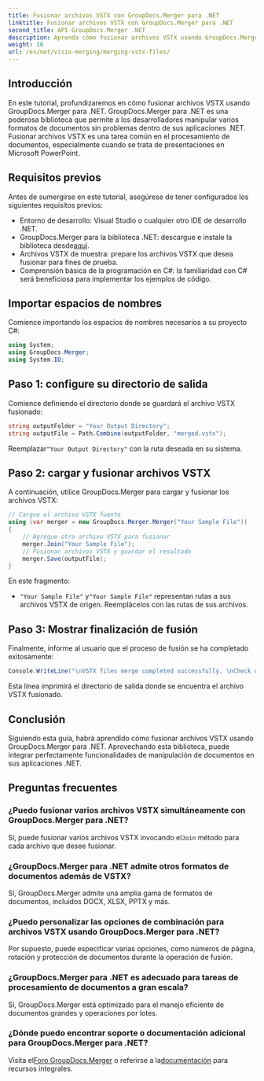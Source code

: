 ```yaml
---
title: Fusionar archivos VSTX con GroupDocs.Merger para .NET
linktitle: Fusionar archivos VSTX con GroupDocs.Merger para .NET
second_title: API GroupDocs.Merger .NET
description: Aprenda cómo fusionar archivos VSTX usando GroupDocs.Merger para .NET. Siga esta guía paso a paso para una manipulación eficiente de documentos en C#.
weight: 16
url: /es/net/visio-merging/merging-vstx-files/
---
```

## Introducción
En este tutorial, profundizaremos en cómo fusionar archivos VSTX usando GroupDocs.Merger para .NET. GroupDocs.Merger para .NET es una poderosa biblioteca que permite a los desarrolladores manipular varios formatos de documentos sin problemas dentro de sus aplicaciones .NET. Fusionar archivos VSTX es una tarea común en el procesamiento de documentos, especialmente cuando se trata de presentaciones en Microsoft PowerPoint.
## Requisitos previos
Antes de sumergirse en este tutorial, asegúrese de tener configurados los siguientes requisitos previos:
- Entorno de desarrollo: Visual Studio o cualquier otro IDE de desarrollo .NET.
-  GroupDocs.Merger para la biblioteca .NET: descargue e instale la biblioteca desde[aquí](https://releases.groupdocs.com/merger/net/).
- Archivos VSTX de muestra: prepare los archivos VSTX que desea fusionar para fines de prueba.
- Comprensión básica de la programación en C#: la familiaridad con C# será beneficiosa para implementar los ejemplos de código.

## Importar espacios de nombres
Comience importando los espacios de nombres necesarios a su proyecto C#:
```csharp
using System; 
using GroupDocs.Merger;
using System.IO;
```
## Paso 1: configure su directorio de salida
Comience definiendo el directorio donde se guardará el archivo VSTX fusionado:
```csharp
string outputFolder = "Your Output Directory";
string outputFile = Path.Combine(outputFolder, "merged.vstx");
```
 Reemplazar`"Your Output Directory"` con la ruta deseada en su sistema.
## Paso 2: cargar y fusionar archivos VSTX
A continuación, utilice GroupDocs.Merger para cargar y fusionar los archivos VSTX:
```csharp
// Cargue el archivo VSTX fuente
using (var merger = new GroupDocs.Merger.Merger("Your Sample File"))
{
    // Agregue otro archivo VSTX para fusionar
    merger.Join("Your Sample File");
    // Fusionar archivos VSTX y guardar el resultado
    merger.Save(outputFile);
}
```
En este fragmento:
- `"Your Sample File"` y`"Your Sample File"` representan rutas a sus archivos VSTX de origen. Reemplácelos con las rutas de sus archivos.
## Paso 3: Mostrar finalización de fusión
Finalmente, informe al usuario que el proceso de fusión se ha completado exitosamente:
```csharp
Console.WriteLine("\nVSTX files merge completed successfully. \nCheck output in {0}", outputFolder);
```
Esta línea imprimirá el directorio de salida donde se encuentra el archivo VSTX fusionado.

## Conclusión
Siguiendo esta guía, habrá aprendido cómo fusionar archivos VSTX usando GroupDocs.Merger para .NET. Aprovechando esta biblioteca, puede integrar perfectamente funcionalidades de manipulación de documentos en sus aplicaciones .NET.

## Preguntas frecuentes
### ¿Puedo fusionar varios archivos VSTX simultáneamente con GroupDocs.Merger para .NET?
 Sí, puede fusionar varios archivos VSTX invocando el`Join` método para cada archivo que desee fusionar.
### ¿GroupDocs.Merger para .NET admite otros formatos de documentos además de VSTX?
Sí, GroupDocs.Merger admite una amplia gama de formatos de documentos, incluidos DOCX, XLSX, PPTX y más.
### ¿Puedo personalizar las opciones de combinación para archivos VSTX usando GroupDocs.Merger para .NET?
Por supuesto, puede especificar varias opciones, como números de página, rotación y protección de documentos durante la operación de fusión.
### ¿GroupDocs.Merger para .NET es adecuado para tareas de procesamiento de documentos a gran escala?
Sí, GroupDocs.Merger está optimizado para el manejo eficiente de documentos grandes y operaciones por lotes.
### ¿Dónde puedo encontrar soporte o documentación adicional para GroupDocs.Merger para .NET?
 Visita el[Foro GroupDocs.Merger](https://forum.groupdocs.com/c/merger/32) o referirse a la[documentación](https://tutorials.groupdocs.com/merger/net/) para recursos integrales.